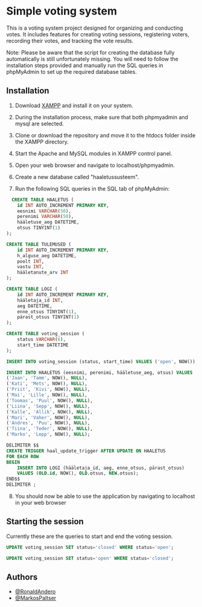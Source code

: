 
# Simple voting system

This is a voting system project designed for organizing and conducting votes. It includes features for creating voting sessions, registering voters, recording their votes, and tracking the vote results.

Note: Please be aware that the script for creating the database fully automatically is still unfortunately missing. You will need to follow the installation steps provided and manually run the SQL queries in phpMyAdmin to set up the required database tables.


## Installation

1. Download [XAMPP](https://sourceforge.net/projects/xampp/files/XAMPP%20Windows/8.2.4/) and install it on your system.

2. During the installation process, make sure that both phpmyadmin and mysql are selected.

3. Clone or download the repository and move it to the htdocs folder inside the XAMPP directory.

4. Start the Apache and MySQL modules in XAMPP control panel.

5. Open your web browser and navigate to localhost/phpmyadmin.

6. Create a new database called "haaletussusteem".

7. Run the following SQL queries in the SQL tab of phpMyAdmin:

```sql
  CREATE TABLE HAALETUS (
    id INT AUTO_INCREMENT PRIMARY KEY,
    eesnimi VARCHAR(50),
    perenimi VARCHAR(50),
    hääletuse_aeg DATETIME,
    otsus TINYINT(1)
);

CREATE TABLE TULEMUSED (
    id INT AUTO_INCREMENT PRIMARY KEY,
    h_alguse_aeg DATETIME,
    poolt INT,
    vastu INT,
    hääletanute_arv INT
);

CREATE TABLE LOGI (
    id INT AUTO_INCREMENT PRIMARY KEY,
    hääletaja_id INT,
    aeg DATETIME,
    enne_otsus TINYINT(1),
    pärast_otsus TINYINT(1)
);

CREATE TABLE voting_session (
    status VARCHAR(6),
    start_time DATETIME
);

INSERT INTO voting_session (status, start_time) VALUES ('open', NOW());

INSERT INTO HAALETUS (eesnimi, perenimi, hääletuse_aeg, otsus) VALUES
('Jaan', 'Tamm', NOW(), NULL),
('Kati', 'Mets', NOW(), NULL),
('Priit', 'Kivi', NOW(), NULL),
('Mai', 'Lille', NOW(), NULL),
('Toomas', 'Puul', NOW(), NULL),
('Liina', 'Sepp', NOW(), NULL),
('Kalle', 'Allik', NOW(), NULL),
('Mari', 'Vaher', NOW(), NULL),
('Andres', 'Puu', NOW(), NULL),
('Tiina', 'Teder', NOW(), NULL),
('Marko', 'Lepp', NOW(), NULL);

DELIMITER $$
CREATE TRIGGER haal_update_trigger AFTER UPDATE ON HAALETUS
FOR EACH ROW
BEGIN
    INSERT INTO LOGI (hääletaja_id, aeg, enne_otsus, pärast_otsus)
    VALUES (OLD.id, NOW(), OLD.otsus, NEW.otsus);
END$$
DELIMITER ;
```
8. You should now be able to use the application by navigating to localhost in your web browser
    
## Starting the session

Currently these are the queries to start and end the voting session.

```sql
UPDATE voting_session SET status='closed' WHERE status='open';

UPDATE voting_session SET status='open' WHERE status='closed';
```


## Authors

- [@RonaldAndero](https://github.com/RonaldAndero)
- [@MarkosPaltser](https://github.com/Paltser)


